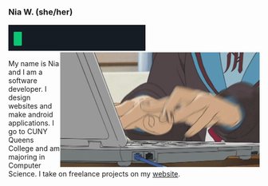 <link rel="stylesheet" type="text/css" media="all" href="styles.css" />

### Nia W. (she/her)

<img src="/images/hw.gif" padding="20px;" alt="Hello World! being typed." width="275px"/>
<img src="/images/nagato.gif" width="400px" align="right" title="Yuki Nagato a robot, hacking and typing very quickly."alt="Yuki Nagato a robot, hacking and typing very quickly." display="inline-block" />
<p align="left" display="inline-block">
My name is Nia and I am a software developer. I design websites and make android applications. I go to CUNY Queens College and am majoring in Computer Science. I take on freelance projects on my <a class="button" href="https://niaapps.github.io/" target="_blank" title="Nia Applications Website">website</a>. </p> 


<!---
Here are some ideas to get you started:

- 🔭 I’m currently working on ...
- 🌱 I’m currently learning ...
- 👯 I’m looking to collaborate on ...
- 🤔 I’m looking for help with ...
- 💬 Ask me about ...
- 
- 😄 Pronouns: ...
- ⚡ Fun fact: ... -->


<!--- 📫 How to reach me: -->
